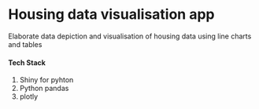 # Housing data visualisation app 

Elaborate data depiction and visualisation of housing data using line charts and tables

#### Tech Stack
1. Shiny for pyhton
2. Python pandas
2. plotly